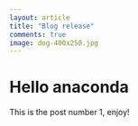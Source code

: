 ```yaml
---
layout: article
title: "Blog release"
comments: true
image: dog-400x250.jpg
---
```


# Hello anaconda

This is the post number 1, enjoy!
